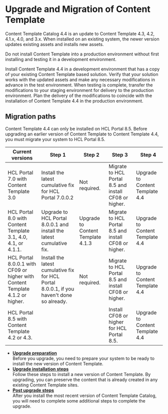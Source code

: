 # Upgrade and Migration of Content Template

Content Template Catalog 4.4 is an update to Content Template 4.3, 4.2, 4.1.x, 4.0, and 3.x. When installed on an existing system, the newer version updates existing assets and installs new assets.

Do not install Content Template into a production environment without first installing and testing it in a development environment.

Install Content Template 4.4 in a development environment that has a copy of your existing Content Template based solution. Verify that your solution works with the updated assets and make any necessary modifications in advance in the test environment. When testing is complete, transfer the modifications to your staging environment for delivery to the production environment. Plan the delivery of the modifications to coincide with the installation of Content Template 4.4 in the production environment.

## Migration paths

Content Template 4.4 can only be installed on HCL Portal 8.5. Before upgrading an earlier version of Content Template to Content Template 4.4, you must migrate your system to HCL Portal 8.5.

|Current versions|Step 1|Step 2|Step 3|Step 4|
|----------------|------|------|------|------|
|HCL Portal 7.0 with Content Template 3.0|Install the latest cumulative fix for HCL Portal 7.0.0.2|Not required.|Migrate to HCL Portal 8.5 and install CF08 or higher.|Upgrade to Content Template 4.4|
|HCL Portal 8.0 with Content Template 3.1, 4.0, 4.1, or 4.1.1.|Upgrade to HCL Portal 8.0.0.1 and install the latest cumulative fix.|Upgrade to Content Template 4.1.3|Migrate to HCL Portal 8.5 and install CF08 or higher.|Upgrade to Content Template 4.4|
|HCL Portal 8.0.0.1 with CF09 or higher with Content Template 4.1.2 or higher.|Install the latest cumulative fix for HCL Portal 8.0.0.1, if you haven't done so already.|Not required.|Migrate to HCL Portal 8.5 and install CF08 or higher.|Upgrade to Content Template 4.4|
|HCL Portal 8.5 with Content Template 4.2 or 4.3.| | |Install CF08 or higher for HCL Portal 8.5.|Upgrade to Content Template 4.4|

-   **[Upgrade preparation](../ctc/ctc-upgrade-prepare.md)**  
Before you upgrade, you need to prepare your system to be ready to install the new version of Content Template.
-   **[Upgrade installation steps](../ctc/ctc-upgrade-steps.md)**  
Follow these steps to install a new version of Content Template. By upgrading, you can preserve the content that is already created in any existing Content Template sites.
-   **[Post upgrade steps](../ctc/ctc-upgrade-post.md)**  
After you install the most recent version of Content Template Catalog, you will need to complete some additional steps to complete the upgrade.


